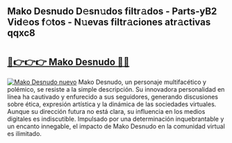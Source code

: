 ## Mako Desnudo D𝚎sn𝚞dos filtr𝚊dos - Parts-yB2 Vid𝚎os f𝚘tos - N𝚞evas filtr𝚊ciones atr𝚊ctivas qqxc8

# <h2><a href="http://mb1ubi.tromn.icu/?c=Mako+Desnudo">🔗👉👉👉 Mako Desnudo 🔗🔗</a></h2>

[![Mako Desnudo nuevo](https://i.imgur.com/pEAQMta.gif)](http://mb1ubi.tromn.icu/?c=Mako+Desnudo)
Mako Desnudo, un personaje multifacético y polémico, se resiste a la simple descripción. Su innovadora personalidad en línea ha cautivado y enfurecido a sus seguidores, generando discusiones sobre ética, expresión artística y la dinámica de las sociedades virtuales. Aunque su dirección futura no está clara, su influencia en los medios digitales es indiscutible. Impulsado por una determinación inquebrantable y un encanto innegable, el impacto de Mako Desnudo en la comunidad virtual es ilimitado.
